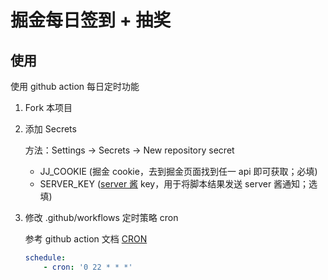 # 掘金每日签到 + 抽奖

## 使用

使用 github action 每日定时功能

1. Fork 本项目

2. 添加 Secrets

    方法：Settings -> Secrets -> New repository secret

    - JJ_COOKIE (掘金 cookie，去到掘金页面找到任一 api 即可获取；必填)
    - SERVER_KEY ([server 酱](https://sct.ftqq.com/sendkey) key，用于将脚本结果发送 server 酱通知；选填)

3. 修改 .github/workflows 定时策略 cron

    参考 github action 文档 [CRON](https://docs.github.com/cn/actions/reference/events-that-trigger-workflows#scheduled-events)

    ```yml
    schedule:
        - cron: '0 22 * * *'
    ```
